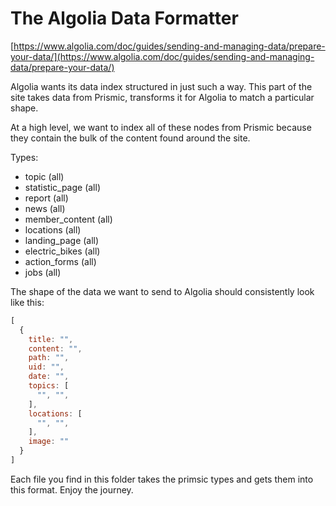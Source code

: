 # The Algolia Data Formatter
[https://www.algolia.com/doc/guides/sending-and-managing-data/prepare-your-data/](https://www.algolia.com/doc/guides/sending-and-managing-data/prepare-your-data/)

Algolia wants its data index structured in just such a way. This part of the site takes data from Prismic, transforms it for Algolia to match a particular shape. 

At a high level, we want to index all of these nodes from Prismic because they contain the bulk of the content found around the site.

Types:

- topic (all)
- statistic_page (all)
- report (all)
- news (all)
- member_content (all)
- locations (all)
- landing_page (all)
- electric_bikes (all)
- action_forms (all)
- jobs (all)

The shape of the data we want to send to Algolia should consistently look like this:
```js
[
  {
    title: "",
    content: "",
    path: "",
    uid: "",
    date: "",
    topics: [
      "", "",
    ],
    locations: [
      "", "",
    ],
    image: ""
  }
]
```

Each file you find in this folder takes the primsic types and gets them into this format. Enjoy the journey.